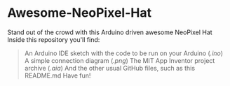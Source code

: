 # Awesome-NeoPixel-Hat

Stand out of the crowd with this Arduino driven awesome NeoPixel Hat 
Inside this repository you'll find:
  >An Arduino IDE sketch with the code to be run on your Arduino (*.ino*)
  >A simple connection diagram (*.png*)
  >The MIT App Inventor project archive (*.aia*)
  >And the other usual GitHub files, such as this README.md
Have fun!
